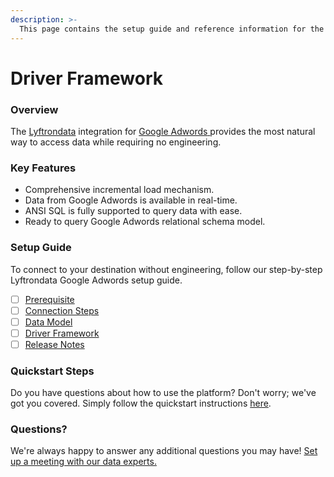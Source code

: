 ```yaml
---
description: >-
  This page contains the setup guide and reference information for the Google Adwords source connector.
---
```


# Driver Framework

### Overview

The [Lyftrondata](https://www.lyftrondata.com/) integration for [Google Adwords](https://www.lyftrondata.com/integration/google-adwords/)[ ](https://www.lyftrondata.com/integration/google-adwords/)provides the most natural way to access data while requiring no engineering.

### Key Features

* Comprehensive incremental load mechanism.
* Data from Google Adwords is available in real-time.&#x20;
* ANSI SQL is fully supported to query data with ease.
* Ready to query Google Adwords relational schema model.

### Setup Guide

To connect to your destination without engineering, follow our step-by-step Lyftrondata Google Adwords setup guide.

* [ ] [Prerequisite](../../marketing-analytics/google-adwords/prerequisite.md)
* [ ] [Connection Steps](../../marketing-analytics/google-adwords/connection-steps.md)
* [ ] [Data Model](../../marketing-analytics/google-adwords/data-model/)
* [ ] [Driver Framework](../../marketing-analytics/google-adwords/driver-framework/)
* [ ] [Release Notes](../../marketing-analytics/google-adwords/release-notes.md)

### Quickstart Steps

Do you have questions about how to use the platform? Don't worry; we've got you covered. Simply follow the quickstart instructions [here](../../../quickstart-steps.md).

### Questions? <a href="#questions" id="questions"></a>

We're always happy to answer any additional questions you may have! [Set up a meeting with our data experts.](https://www.lyftrondata.com/book-a-meeting/)


